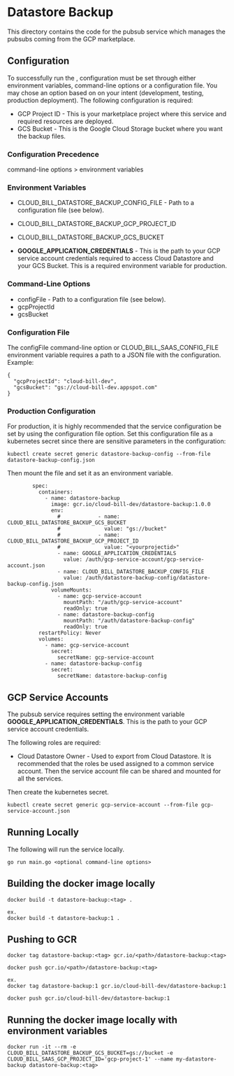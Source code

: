 # Datastore Backup
This directory contains the code for the pubsub service which manages the 
pubsubs coming from the GCP marketplace.

## Configuration
To successfully run the , configuration must be set through either environment variables, command-line options or a configuration file. You may chose an option based on on your intent (development, testing, production deployment). The following configuration is required:

* GCP Project ID - This is your marketplace project where this service and required resources are deployed.
* GCS Bucket - This is the Google Cloud Storage bucket where you want the backup files.

### Configuration Precedence
command-line options > environment variables

### Environment Variables
* CLOUD_BILL_DATASTORE_BACKUP_CONFIG_FILE - Path to a configuration file (see below).
* CLOUD_BILL_DATASTORE_BACKUP_GCP_PROJECT_ID 
* CLOUD_BILL_DATASTORE_BACKUP_GCS_BUCKET

* **GOOGLE_APPLICATION_CREDENTIALS** - This is the path to your GCP service account credentials required to access Cloud Datastore and your GCS Bucket. This is a required environment variable for production.

### Command-Line Options
* configFile - Path to a configuration file (see below).
* gcpProjectId 
* gcsBucket

### Configuration File
The configFile command-line option or CLOUD_BILL_SAAS_CONFIG_FILE environment variable requires a path to a JSON file with the configuration. Example:
```
{
  "gcpProjectId": "cloud-bill-dev",
  "gcsBucket": "gs://cloud-bill-dev.appspot.com"
}
```

### Production Configuration
For production, it is highly recommended that the service configuration be set by using the configuration file option. Set this configuration file as a kubernetes secret since there are sensitive parameters in the configuration:

```
kubectl create secret generic datastore-backup-config --from-file datastore-backup-config.json
```

Then mount the file and set it as an environment variable.

```
        spec:
          containers:
            - name: datastore-backup
              image: gcr.io/cloud-bill-dev/datastore-backup:1.0.0
              env:
                #            - name: CLOUD_BILL_DATASTORE_BACKUP_GCS_BUCKET
                #              value: "gs://bucket"
                #            - name: CLOUD_BILL_DATASTORE_BACKUP_GCP_PROJECT_ID
                #              value: "<yourprojectid>"
                - name: GOOGLE_APPLICATION_CREDENTIALS
                  value: /auth/gcp-service-account/gcp-service-account.json
                - name: CLOUD_BILL_DATASTORE_BACKUP_CONFIG_FILE
                  value: /auth/datastore-backup-config/datastore-backup-config.json
              volumeMounts:
                - name: gcp-service-account
                  mountPath: "/auth/gcp-service-account"
                  readOnly: true
                - name: datastore-backup-config
                  mountPath: "/auth/datastore-backup-config"
                  readOnly: true
          restartPolicy: Never
          volumes:
            - name: gcp-service-account
              secret:
                secretName: gcp-service-account
            - name: datastore-backup-config
              secret:
                secretName: datastore-backup-config
```

## GCP Service Accounts
The pubsub service requires setting the environment variable **GOOGLE_APPLICATION_CREDENTIALS**. This is the path to your GCP service account credentials.

The following roles are required:
* Cloud Datastore Owner - Used to export from Cloud Datastore.
It is recommended that the roles be used assigned to a common service account. Then the service account file can be shared and mounted for all the services.

Then create the kubernetes secret.
```
kubectl create secret generic gcp-service-account --from-file gcp-service-account.json
```

## Running Locally
The following will run the service locally.
```
go run main.go <optional command-line options>
```

## Building the docker image locally
```
docker build -t datastore-backup:<tag> .

ex.
docker build -t datastore-backup:1 .
```

## Pushing to GCR
```
docker tag datastore-backup:<tag> gcr.io/<path>/datastore-backup:<tag>

docker push gcr.io/<path>/datastore-backup:<tag>

ex.
docker tag datastore-backup:1 gcr.io/cloud-bill-dev/datastore-backup:1

docker push gcr.io/cloud-bill-dev/datastore-backup:1

```

## Running the docker image locally with environment variables
```
docker run -it --rm -e CLOUD_BILL_DATASTORE_BACKUP_GCS_BUCKET=gs://bucket -e CLOUD_BILL_SAAS_GCP_PROJECT_ID='gcp-project-1' --name my-datastore-backup datastore-backup:<tag>

```
